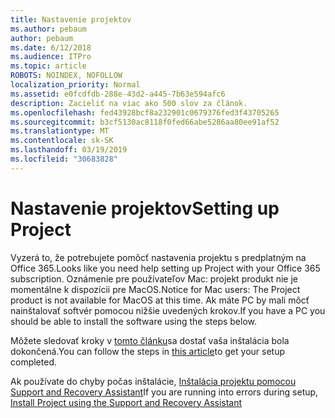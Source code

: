```yaml
---
title: Nastavenie projektov
ms.author: pebaum
author: pebaum
ms.date: 6/12/2018
ms.audience: ITPro
ms.topic: article
ROBOTS: NOINDEX, NOFOLLOW
localization_priority: Normal
ms.assetid: e0fcdfdb-288e-43d2-a445-7b63e594afc6
description: Zacieliť na viac ako 500 slov za článok.
ms.openlocfilehash: fed43928bcf8a232901c0679376fed3f43705265
ms.sourcegitcommit: b3cf5130ac8118f0fed66abe5286aa80ee91af52
ms.translationtype: MT
ms.contentlocale: sk-SK
ms.lasthandoff: 03/19/2019
ms.locfileid: "30683828"
---
```

# <a name="setting-up-project"></a><span data-ttu-id="56476-103">Nastavenie projektov</span><span class="sxs-lookup"><span data-stu-id="56476-103">Setting up Project</span></span>

<span data-ttu-id="56476-104">Vyzerá to, že potrebujete pomôcť nastavenia projektu s predplatným na Office 365.</span><span class="sxs-lookup"><span data-stu-id="56476-104">Looks like you need help setting up Project with your Office 365 subscription.</span></span>
<span data-ttu-id="56476-105">Oznámenie pre používateľov Mac: projekt produkt nie je momentálne k dispozícii pre MacOS.</span><span class="sxs-lookup"><span data-stu-id="56476-105">Notice for Mac users: The Project product is not available for MacOS at this time.</span></span> <span data-ttu-id="56476-106">Ak máte PC by mali môcť nainštalovať softvér pomocou nižšie uvedených krokov.</span><span class="sxs-lookup"><span data-stu-id="56476-106">If you have a PC you should be able to install the software using the steps below.</span></span>
  
<span data-ttu-id="56476-107">Môžete sledovať kroky v [tomto článku](https://support.office.com/article/7059249b-d9fe-4d61-ab96-5c5bf435f281.aspx)sa dostať vaša inštalácia bola dokončená.</span><span class="sxs-lookup"><span data-stu-id="56476-107">You can follow the steps in [this article](https://support.office.com/article/7059249b-d9fe-4d61-ab96-5c5bf435f281.aspx)to get your setup completed.</span></span>
  
<span data-ttu-id="56476-108">Ak používate do chyby počas inštalácie, [Inštalácia projektu pomocou Support and Recovery Assistant](https://aka.ms/SaRA-ProjectSetupScenario)</span><span class="sxs-lookup"><span data-stu-id="56476-108">If you are running into errors during setup, [Install Project using the Support and Recovery Assistant](https://aka.ms/SaRA-ProjectSetupScenario)</span></span>
